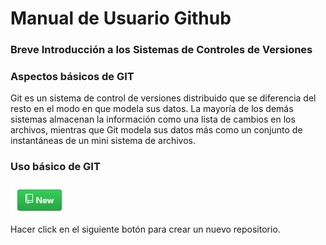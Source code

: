 # Manual de Usuario Github

### Breve Introducción a los Sistemas de Controles de Versiones




### Aspectos básicos de GIT

Git es un sistema de control de versiones distribuido que se diferencia del resto en el modo en que modela sus datos. La mayoría de los demás sistemas almacenan la información como una lista de cambios en los archivos, mientras que Git modela sus datos más como un
conjunto de instantáneas de un mini sistema de archivos.

### Uso básico de GIT

![Crear Nuevo Repositorio](https://github.com/John-DAW/Manual_De_GitHub/blob/master/2020-01-29%2013_12_46-Window.png?raw=true)

Hacer click en el siguiente botón para crear un nuevo repositorio.  






